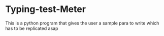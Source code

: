 # Typing-test-Meter
This is a python program that gives the user a sample para to write which has to be replicated asap
